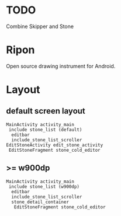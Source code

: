 # TODO

Combine Skipper and Stone

# Ripon
Open source drawing instrument for Android.

# Layout

## default screen layout

    MainActivity activity_main
     include stone_list (default)
      editbar
      include_stone_list_scroller
    EditStoneActivity edit_stone_activity
     EditStoneFragment stone_cold_editor
     
## >= w900dp

    MainActivity activity_main
     include stone_list (w900dp)
      editbar
      include_stone_list_scroller
      stone_detail_container
       EditStoneFragment stone_cold_editor
